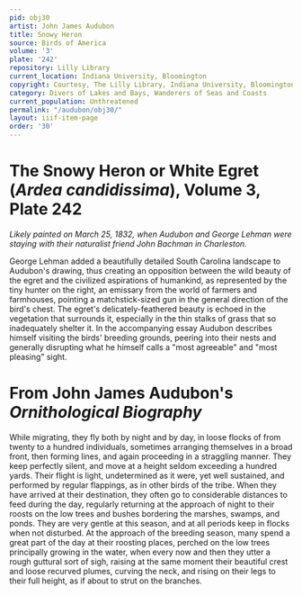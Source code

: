 ```yaml
---
pid: obj30
artist: John James Audubon
title: Snowy Heron
source: Birds of America
volume: '3'
plate: '242'
repository: Lilly Library
current_location: Indiana University, Bloomington
copyright: Courtesy, The Lilly Library, Indiana University, Bloomington, Indiana
category: Divers of Lakes and Bays, Wanderers of Seas and Coasts
current_population: Unthreatened
permalink: "/audubon/obj30/"
layout: iiif-item-page
order: '30'
---
```


# The Snowy Heron or White Egret (_Ardea candidissima_), Volume 3, Plate 242

_Likely painted on March 25, 1832, when Audubon and George Lehman were staying with their naturalist friend John Bachman in Charleston._

George Lehman added a beautifully detailed South Carolina landscape to Audubon's drawing, thus creating an opposition between the wild beauty of the egret and the civilized aspirations of humankind, as represented by the tiny hunter on the right, an emissary from the world of farmers and farmhouses, pointing a matchstick-sized gun in the general direction of the bird's chest. The egret's delicately-feathered beauty is echoed in the vegetation that surrounds it, especially in the thin stalks of grass that so inadequately shelter it. In the accompanying essay Audubon describes himself visiting the birds' breeding grounds, peering into their nests and generally disrupting what he himself calls a "most agreeable" and "most pleasing" sight.

# From John James Audubon's _Ornithological Biography_

While migrating, they fly both by night and by day, in loose flocks of from twenty to a hundred individuals, sometimes arranging themselves in a broad front, then forming lines, and again proceeding in a straggling manner. They keep perfectly silent, and move at a height seldom exceeding a hundred yards. Their flight is light, undetermined as it were, yet well sustained, and performed by regular flappings, as in other birds of the tribe. When they have arrived at their destination, they often go to considerable distances to feed during the day, regularly returning at the approach of night to their roosts on the low trees and bushes bordering the marshes, swamps, and ponds. They are very gentle at this season, and at all periods keep in flocks when not disturbed. At the approach of the breeding season, many spend a great part of the day at their roosting places, perched on the low trees principally growing in the water, when every now and then they utter a rough guttural sort of sigh, raising at the same moment their beautiful crest and loose recurved plumes, curving the neck, and rising on their legs to their full height, as if about to strut on the branches.
